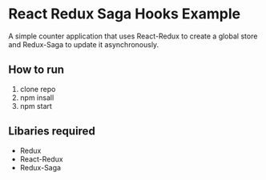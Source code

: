 # React Redux Saga Hooks Example

A simple counter application that uses React-Redux to create a global store and Redux-Saga to update it asynchronously.

## How to run

1. clone repo
2. npm insall
3. npm start

## Libaries required

- Redux
- React-Redux
- Redux-Saga
